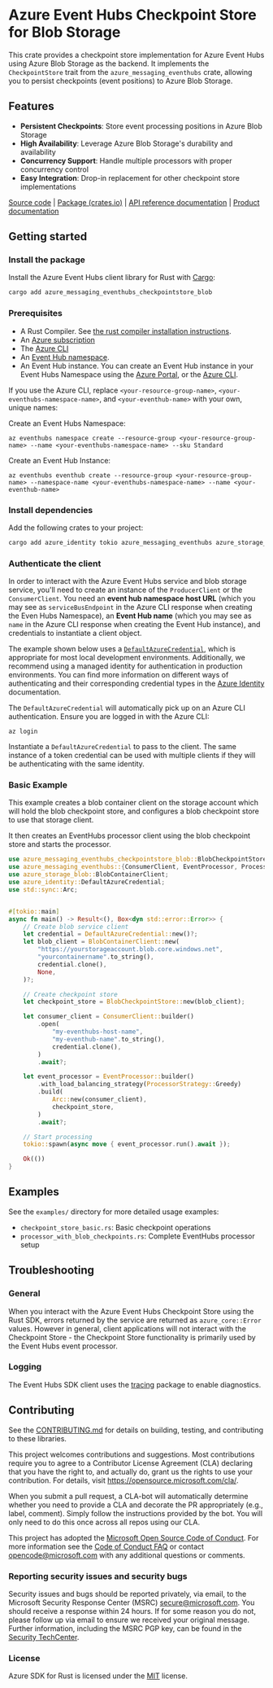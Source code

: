 
# Azure Event Hubs Checkpoint Store for Blob Storage

This crate provides a checkpoint store implementation for Azure Event Hubs using Azure Blob Storage as the backend. It implements the `CheckpointStore` trait from the `azure_messaging_eventhubs` crate, allowing you to persist checkpoints (event positions) to Azure Blob Storage.

## Features

- **Persistent Checkpoints**: Store event processing positions in Azure Blob Storage
- **High Availability**: Leverage Azure Blob Storage's durability and availability
- **Concurrency Support**: Handle multiple processors with proper concurrency control
- **Easy Integration**: Drop-in replacement for other checkpoint store implementations

[Source code] | [Package (crates.io)] | [API reference documentation] | [Product documentation]

## Getting started

### Install the package

Install the Azure Event Hubs client library for Rust with [Cargo]:

```sh
cargo add azure_messaging_eventhubs_checkpointstore_blob
```

### Prerequisites

- A Rust Compiler. See [the rust compiler installation instructions](https://www.rust-lang.org/tools/install).
- An [Azure subscription]
- The [Azure CLI]
- An [Event Hub namespace](https://learn.microsoft.com/azure/event-hubs/).
- An Event Hub instance. You can create an Event Hub instance in your Event Hubs Namespace using the [Azure Portal](https://learn.microsoft.com/azure/event-hubs/event-hubs-create), or the [Azure CLI](https://learn.microsoft.com/azure/event-hubs/event-hubs-quickstart-cli).

If you use the Azure CLI, replace `<your-resource-group-name>`, `<your-eventhubs-namespace-name>`, and `<your-eventhub-name>` with your own, unique names:

Create an Event Hubs Namespace:

```azurecli
az eventhubs namespace create --resource-group <your-resource-group-name> --name <your-eventhubs-namespace-name> --sku Standard
```

Create an Event Hub Instance:

```azurecli
az eventhubs eventhub create --resource-group <your-resource-group-name> --namespace-name <your-eventhubs-namespace-name> --name <your-eventhub-name>
```

### Install dependencies

Add the following crates to your project:

```sh
cargo add azure_identity tokio azure_messaging_eventhubs azure_storage_blob
```

### Authenticate the client

In order to interact with the Azure Event Hubs service and blob storage service, you'll need to create an instance of the `ProducerClient` or the `ConsumerClient`. You need an **event hub namespace host URL** (which you may see as `serviceBusEndpoint` in the Azure CLI response when creating the Even Hubs Namespace), an **Event Hub name** (which you may see as `name` in the Azure CLI response when creating the Event Hub instance), and credentials to instantiate a client object.

The example shown below uses a [`DefaultAzureCredential`][default_cred_ref], which is appropriate for most local development environments. Additionally, we recommend using a managed identity for authentication in production environments. You can find more information on different ways of authenticating and their corresponding credential types in the [Azure Identity] documentation.

The `DefaultAzureCredential` will automatically pick up on an Azure CLI authentication. Ensure you are logged in with the Azure CLI:

```azurecli
az login
```

Instantiate a `DefaultAzureCredential` to pass to the client. The same instance of a token credential can be used with multiple clients if they will be authenticating with the same identity.

### Basic Example

This example creates a blob container client on the storage account which will hold the blob checkpoint store, and configures a blob checkpoint store to use that storage client.

It then creates an EventHubs processor client using the blob checkpoint store and starts the processor.

```rust no_run
use azure_messaging_eventhubs_checkpointstore_blob::BlobCheckpointStore;
use azure_messaging_eventhubs::{ConsumerClient, EventProcessor, ProcessorStrategy};
use azure_storage_blob::BlobContainerClient;
use azure_identity::DefaultAzureCredential;
use std::sync::Arc;


#[tokio::main]
async fn main() -> Result<(), Box<dyn std::error::Error>> {
    // Create blob service client
    let credential = DefaultAzureCredential::new()?;
    let blob_client = BlobContainerClient::new(
        "https://yourstorageaccount.blob.core.windows.net",
        "yourcontainername".to_string(),
        credential.clone(),
        None,
    )?;

    // Create checkpoint store
    let checkpoint_store = BlobCheckpointStore::new(blob_client);

    let consumer_client = ConsumerClient::builder()
        .open(
            "my-eventhubs-host-name",
            "my-eventhub-name".to_string(),
            credential.clone(),
        )
        .await?;

    let event_processor = EventProcessor::builder()
        .with_load_balancing_strategy(ProcessorStrategy::Greedy)
        .build(
            Arc::new(consumer_client),
            checkpoint_store,
        )
        .await?;

    // Start processing
    tokio::spawn(async move { event_processor.run().await });

    Ok(())
}
```

## Examples

See the `examples/` directory for more detailed usage examples:

- `checkpoint_store_basic.rs`: Basic checkpoint operations
- `processor_with_blob_checkpoints.rs`: Complete EventHubs processor setup

## Troubleshooting

### General

When you interact with the Azure Event Hubs Checkpoint Store  using the Rust SDK, errors returned by the service are returned as `azure_core::Error` values. However in general, client applications will not interact with the Checkpoint Store - the Checkpoint Store functionality is primarily used by the Event Hubs event processor.

### Logging

The Event Hubs SDK client uses the [tracing](https://docs.rs/tracing/latest/tracing/) package to
enable diagnostics.

## Contributing

See the [CONTRIBUTING.md] for details on building, testing, and contributing to these libraries.

This project welcomes contributions and suggestions. Most contributions require you to agree to a Contributor License Agreement (CLA) declaring that you have the right to, and actually do, grant us the rights to use your contribution. For details, visit <https://opensource.microsoft.com/cla/>.

When you submit a pull request, a CLA-bot will automatically determine whether you need to provide a CLA and decorate the PR appropriately (e.g., label, comment). Simply follow the instructions provided by the bot. You will only need to do this once across all repos using our CLA.

This project has adopted the [Microsoft Open Source Code of Conduct]. For more information see the [Code of Conduct FAQ] or contact <opencode@microsoft.com> with any additional questions or comments.

### Reporting security issues and security bugs

Security issues and bugs should be reported privately, via email, to the Microsoft Security Response Center (MSRC) <secure@microsoft.com>. You should receive a response within 24 hours. If for some reason you do not, please follow up via email to ensure we received your original message. Further information, including the MSRC PGP key, can be found in the [Security TechCenter](https://www.microsoft.com/msrc/faqs-report-an-issue).

### License

Azure SDK for Rust is licensed under the [MIT](https://github.com/Azure/azure-sdk-for-cpp/blob/main/LICENSE.txt) license.

<!-- LINKS -->
[API reference documentation]: https://docs.rs/azure_messaging_eventhubs_checkpointstore_blob/latest/azure_messaging_eventhubs_checkpointstore_blob
[Azure CLI]: https://learn.microsoft.com/cli/azure
[Azure subscription]: https://azure.microsoft.com/free/
[Azure Identity]: https://github.com/Azure/azure-sdk-for-rust/tree/main/sdk/identity/azure_identity
[Microsoft Open Source Code of Conduct]: https://opensource.microsoft.com/codeofconduct/
[Product documentation]: https://learn.microsoft.com/azure/event-hubs/
[Cargo]: https://crates.io/
[Package (crates.io)]: https://crates.io/crates/azure_messaging_eventhubs_checkpointstore_blob
[Source code]: https://github.com/Azure/azure-sdk-for-rust/tree/main/sdk/eventhubs/azure_messaging_eventhubs_checkpointstore_blob/src
[CONTRIBUTING.md]: https://github.com/Azure/azure-sdk-for-rust/blob/main/CONTRIBUTING.md
[Code of Conduct FAQ]: https://opensource.microsoft.com/codeofconduct/faq/
[default_cred_ref]: https://docs.rs/azure_identity/latest/azure_identity/struct.DefaultAzureCredential.html
